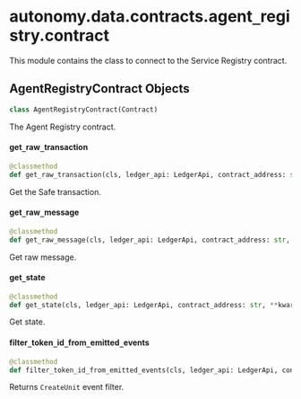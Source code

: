 <a id="autonomy.data.contracts.agent_registry.contract"></a>

# autonomy.data.contracts.agent`_`registry.contract

This module contains the class to connect to the Service Registry contract.

<a id="autonomy.data.contracts.agent_registry.contract.AgentRegistryContract"></a>

## AgentRegistryContract Objects

```python
class AgentRegistryContract(Contract)
```

The Agent Registry contract.

<a id="autonomy.data.contracts.agent_registry.contract.AgentRegistryContract.get_raw_transaction"></a>

#### get`_`raw`_`transaction

```python
@classmethod
def get_raw_transaction(cls, ledger_api: LedgerApi, contract_address: str, **kwargs: Any) -> Optional[JSONLike]
```

Get the Safe transaction.

<a id="autonomy.data.contracts.agent_registry.contract.AgentRegistryContract.get_raw_message"></a>

#### get`_`raw`_`message

```python
@classmethod
def get_raw_message(cls, ledger_api: LedgerApi, contract_address: str, **kwargs: Any) -> Optional[bytes]
```

Get raw message.

<a id="autonomy.data.contracts.agent_registry.contract.AgentRegistryContract.get_state"></a>

#### get`_`state

```python
@classmethod
def get_state(cls, ledger_api: LedgerApi, contract_address: str, **kwargs: Any) -> Optional[JSONLike]
```

Get state.

<a id="autonomy.data.contracts.agent_registry.contract.AgentRegistryContract.filter_token_id_from_emitted_events"></a>

#### filter`_`token`_`id`_`from`_`emitted`_`events

```python
@classmethod
def filter_token_id_from_emitted_events(cls, ledger_api: LedgerApi, contract_address: str, metadata_hash: str) -> Optional[int]
```

Returns `CreateUnit` event filter.

